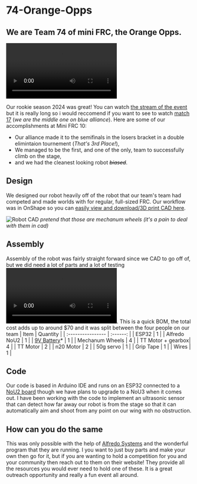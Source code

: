 # 74-Orange-Opps

## We are Team 74 of mini FRC, the Orange Opps.

![Shooting Speaker](https://cloud-5xvvppbxg-hack-club-bot.vercel.app/0img_1368.mp4)

Our rookie season 2024 was great! You can watch [the stream of the event](https://www.youtube.com/watch?v=baMjMV4FzJ8) but it is really long so i would reccomend if you want to see to watch [match 17](https://youtu.be/baMjMV4FzJ8?t=8170) (*we are the middle one on blue alliance*). Here are some of our accomplishments at Mini FRC 10:
- Our alliance made it to the semifinals in the losers bracket in a double elimintaion tournement (*That's 3rd Place!*),
- We managed to be the first, and one of the only, team to successfully climb on the stage,
- and we had the cleanest looking robot ~~*biased*~~.


## Design

We designed our robot heavily off of the robot that our team's team had competed and made worlds with for regular, full-sized FRC. Our workflow was in OnShape so you can [easily view and download/3D print CAD here](https://cad.onshape.com/documents/561065ee11688eb6314d06ba/w/829a4e28d8331633d6eed549/e/7dac9a85c5c0d4fed6ff8528?renderMode=0&uiState=66d23f52e866a03951123aa6).

![Robot CAD](https://cloud-72e9gzrtb-hack-club-bot.vercel.app/0master_assembly-2.png)
*pretend that those are mechanum wheels (it's a pain to deal with them in cad)*

## Assembly

Assembly of the robot was fairly straight forward since we CAD to go off of, but we did need a lot of parts and a lot of testing ![testing shooter](https://cloud-c3s2tiukz-hack-club-bot.vercel.app/0img_1355.mp4).
This is a quick BOM, the total cost adds up to around $70 and it was split between the four people on our team
| Item              | Quantity |
| :---------------- | :------: |
| ESP32             |    1     |
| Alfredo NoU2      |    1     |
| [9V Battery](https://www.alfredosys.com/news/fun-facts-about-batteries/)*       |    1     |
| Mechanum Wheels   |    4     |
| TT Motor + gearbox|    4     |
| TT Motor          |    2     |
| n20 Motor         |    2     |
| 50g servo         |    1     |
| Grip Tape         |    1     |
| Wires             |    1     |


## Code

Our code is based in Arduino IDE and runs on an ESP32 connected to a [NoU2 board](https://www.alfredosys.com/products/alfredo-nou2/) though we have plans to upgrade to a NoU3 when it comes out. I have been working with the code to implement an ultrasonic sensor that can detect how far away our robot is from the stage so that it can automatically aim and shoot from any point on our wing with no obstruction.


## How can you do the same

This was only possible with the help of [Alfredo Systems](https://www.alfredosys.com) and the wonderful program that they are running. I you want to just buy parts and make your own then go for it, but if you are wanting to hold a competition for you and your community then reach out to them on their website! They provide all the resources you would ever need to hold one of these. It is a great outreach opportunity and really a fun event all around.



